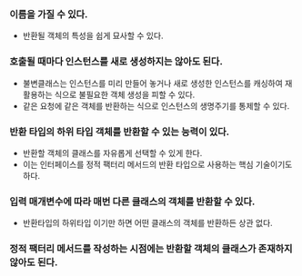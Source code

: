 ### 이름을 가질 수 있다.
* 반환될 객체의 특성을 쉽게 묘사할 수 있다.

### 호출될 때마다 인스턴스를 새로 생성하지는 않아도 된다.
* 불변클래스는 인스턴스를 미리 만들어 놓거나 새로 생성한 인스턴스를 캐싱하여 재활용하는 식으로 불필요한 객체 생성을 피할 수 있다.
* 같은 요청에 같은 객체를 반환하는 식으로 인스턴스의 생명주기를 통제할 수 있다.

### 반환 타입의 하위 타입 객체를 반환할 수 있는 능력이 있다.
* 반환할 객체의 클래스를 자유롭게 선택할 수 있게 한다.
* 이는 인터페이스를 정적 팩터리 메서드의 반환 타입으로 사용하는 핵심 기술이기도 하다.

### 입력 매개변수에 따라 매번 다른 클래스의 객체를 반환할 수 있다.
* 반환타입의 하위타입 이기만 하면 어떤 클래스의 객체를 반환하든 상관 없다.

### 정적 팩터리 메서드를 작성하는 시점에는 반환할 객체의 클래스가 존재하지 않아도 된다.


